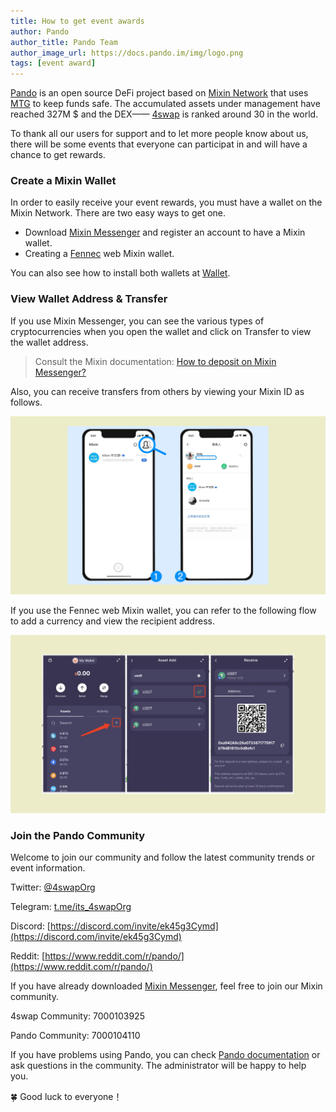 ```yaml
---
title: How to get event awards
author: Pando
author_title: Pando Team
author_image_url: https://docs.pando.im/img/logo.png
tags: [event award]
---
```


[Pando](pando.im) is an open source DeFi project based on [Mixin Network](https://mixin.one/snapshots) that uses [MTG](https://docs.pando.im/docs/security/mtg) to keep funds safe. The accumulated assets under management have reached 327M $ and the DEX—— [4swap](https://4swap.org) is ranked around 30 in the world.

To thank all our users for support and to let more people know about us, there will be some events that everyone can participat in and will have a chance to get rewards.

### Create a Mixin Wallet

In order to easily receive your event rewards, you must have a wallet on the Mixin Network. There are two easy ways to get one.

- Download [Mixin Messenger](https://mixin.one/messenger) and register an account to have a Mixin wallet.
- Creating a [Fennec](https://pando.im/fennec) web Mixin wallet.

You can also see how to install both wallets at [Wallet](https://docs.pando.im/docs/apps/wallets).

### View Wallet Address & Transfer

If you use Mixin Messenger, you can see the various types of cryptocurrencies when you open the wallet and click on Transfer to view the wallet address.

> Consult the Mixin documentation: [How to deposit on Mixin Messenger?](https://mixinmessenger.zendesk.com/hc/en-us/articles/360018789931-How-to-deposit-on-Mixin-Messenger)

Also, you can receive transfers from others by viewing your Mixin ID as follows.

![](./assets/Mixin-ID.png)

If you use the Fennec web Mixin wallet, you can refer to the following flow to add a currency and view the recipient address.

![](./assets/fennec-add-asset.png)

### Join the Pando Community

Welcome to join our community and follow the latest community trends or event information.

Twitter:  [@4swapOrg](https://twitter.com/4swapOrg)

Telegram:  [t.me/its_4swapOrg](https://t.co/g7Vioijgjb)

Discord:  [https://discord.com/invite/ek45g3Cymd](https://discord.com/invite/ek45g3Cymd)

Reddit:  [https://www.reddit.com/r/pando/](https://www.reddit.com/r/pando/)

If you have already downloaded [Mixin Messenger](https://mixin.one/messenger), feel free to join our Mixin community.

4swap Community: 7000103925

Pando Community: 7000104110

If you have problems using Pando, you can check [Pando documentation](pando.im) or ask questions in the community. The administrator will be happy to help you.

🍀 Good luck to everyone！